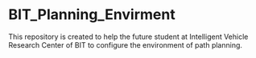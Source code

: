 # BIT_Planning_Envirment
This repository is created to help the future student at Intelligent Vehicle Research Center of BIT to configure the environment of path planning.
